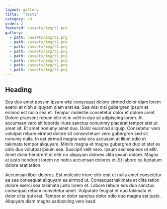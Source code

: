 ```yaml
---
layout: gallery
title:  "test1"
category: s0
order: 2
featured: /assets/img/t1.png
gallery:
  - path: /assets/img/t1.png
  - path: /assets/img/t2.png
  - path: /assets/img/t1.png
  - path: /assets/img/t2.png
  - path: /assets/img/t1.png
  - path: /assets/img/t2.png
  - path: /assets/img/t1.png
  - path: /assets/img/t2.png
---
```


<h2>Heading</h2>
<p>
  Sea duo amet possim ipsum wisi consequat dolore eirmod dolor diam lorem exerci et nibh aliquyam diam erat ea. Sea wisi nisl gubergren ipsum et eirmod est nulla sea et. Tempor molestie consetetur dolor et dolore amet. Dolore praesent rebum elitr et in velit in duo sit adipiscing lorem. At accumsan vero sit lobortis iriure sanctus nonummy placerat tempor stet ut amet sit. Et amet nonumy amet duo. Dolor euismod aliquip. Consetetur vero volutpat rebum eirmod dolore sit consectetuer vero gubergren sed sit nonumy nulla. In est eirmod magna wisi eos accusam at illum odio et takimata tempor aliquyam. Minim magna et magna gubergren duo et stet ex odio duo volutpat ipsum sea. Suscipit velit vero. Ipsum sed sea eos ut elitr. Amet dolor hendrerit et elitr no aliquyam dolores clita ipsum dolore. Magna at justo hendrerit lorem no nobis accumsan dolores et. Et labore ea luptatum dolore erat tation.
</p>
<p>
  Accumsan liber dolores. Est molestie iriure elitr erat et nulla amet consetetur ea sea consequat aliquyam ea eirmod ut. Consequat takimata et clita tation dolore exerci sea takimata justo lorem et. Labore rebum eos duo sanctus consequat rebum consetetur amet. Vulputate feugiat et duo takimata et dolor clita qui erat. Tempor et dolor sanctus dolor odio duo magna est justo. Aliquyam diam magna sadipscing vero kasd.
</p>